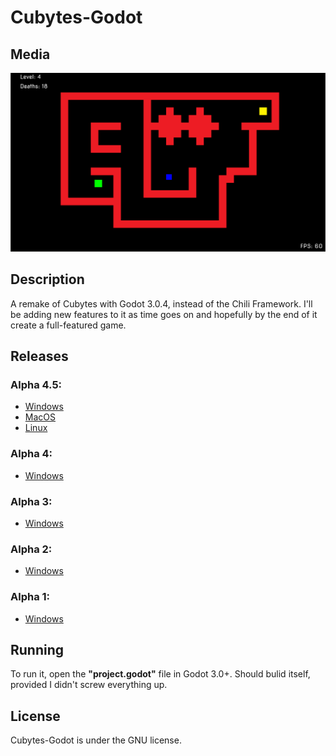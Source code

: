 # Cubytes-Godot

## Media
![](media/screenshot_1.png)

## Description
A remake of Cubytes with Godot 3.0.4, instead of the Chili Framework. I'll be adding new features to it as time goes on and hopefully by the end of it create a full-featured game.

## Releases
### **Alpha 4.5:** 
- [Windows](https://github.com/Battlefrog/Cubytes-Godot/releases/download/v0.045/Cubytes_Alpha4.5_Windows.zip)
- [MacOS](https://github.com/Battlefrog/Cubytes-Godot/releases/download/v0.045/Cubytes_Alpha4.5_macOS.zip)
- [Linux](https://github.com/Battlefrog/Cubytes-Godot/releases/download/v0.045/Cubytes_Alpha4.5_Linux.zip)

### **Alpha 4:**
- [Windows](https://github.com/Battlefrog/Cubytes-Godot/releases/download/v0.04/Cubytes.-.Alpha.4.zip)

### **Alpha 3:** 
- [Windows](https://github.com/Battlefrog/Cubytes-Godot/releases/download/v.0.03/Cubytes.-.Alpha.3.zip)

### **Alpha 2:** 
- [Windows](https://github.com/Battlefrog/Cubytes-Godot/releases/download/v0.0.2/Cubytes.-.Alpha.2.zip)

### **Alpha 1:** 
- [Windows](https://github.com/Battlefrog/Cubytes-Godot/releases/download/v.0.01/Alpha.1.zip)

## Running
To run it, open the **"project.godot"** file in Godot 3.0+. Should bulid itself, provided I didn't screw everything up.

## License
Cubytes-Godot is under the GNU license.

